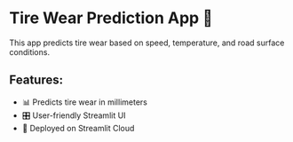 # Tire Wear Prediction App 🚗
This app predicts tire wear based on speed, temperature, and road surface conditions.  
## Features:
- 📊 Predicts tire wear in millimeters
- 🎛️ User-friendly Streamlit UI
- 🚀 Deployed on Streamlit Cloud
